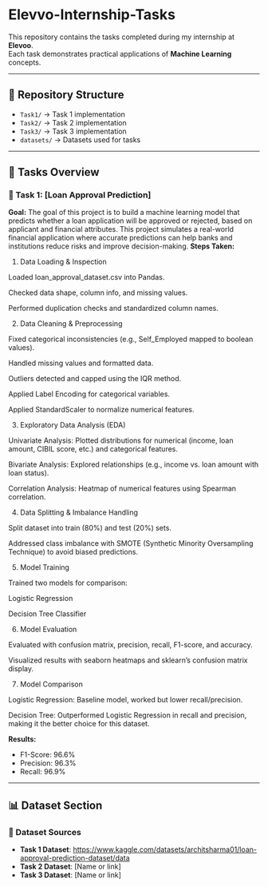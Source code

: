 # Elevvo-Internship-Tasks


This repository contains the tasks completed during my internship at **Elevoo**.  
Each task demonstrates practical applications of **Machine Learning** concepts.  

---

## 📂 Repository Structure
- `Task1/` → Task 1 implementation
- `Task2/` → Task 2 implementation
- `Task3/` → Task 3 implementation
- `datasets/` → Datasets used for tasks
  
---
## 📝 Tasks Overview

### 🔹 Task 1: [Loan Approval Prediction]  
**Goal:** 
The goal of this project is to build a machine learning model that predicts whether a loan application will be approved or rejected, based on applicant and financial attributes.
This project simulates a real-world financial application where accurate predictions can help banks and institutions reduce risks and improve decision-making.
**Steps Taken:**  
1. Data Loading & Inspection

Loaded loan_approval_dataset.csv into Pandas.

Checked data shape, column info, and missing values.

Performed duplication checks and standardized column names.

2. Data Cleaning & Preprocessing

Fixed categorical inconsistencies (e.g., Self_Employed mapped to boolean values).

Handled missing values and formatted data.

Outliers detected and capped using the IQR method.

Applied Label Encoding for categorical variables.

Applied StandardScaler to normalize numerical features.

3. Exploratory Data Analysis (EDA)

Univariate Analysis: Plotted distributions for numerical (income, loan amount, CIBIL score, etc.) and categorical features.

Bivariate Analysis: Explored relationships (e.g., income vs. loan amount with loan status).

Correlation Analysis: Heatmap of numerical features using Spearman correlation.

4. Data Splitting & Imbalance Handling

Split dataset into train (80%) and test (20%) sets.

Addressed class imbalance with SMOTE (Synthetic Minority Oversampling Technique) to avoid biased predictions.

5. Model Training

Trained two models for comparison:

Logistic Regression

Decision Tree Classifier

6. Model Evaluation

Evaluated with confusion matrix, precision, recall, F1-score, and accuracy.

Visualized results with seaborn heatmaps and sklearn’s confusion matrix display.

7. Model Comparison

Logistic Regression: Baseline model, worked but lower recall/precision.

Decision Tree: Outperformed Logistic Regression in recall and precision, making it the better choice for this dataset. 

**Results:**  
- F1-Score: 96.6%  
- Precision: 96.3%  
- Recall: 96.9%  

-----
## 📊 Dataset Section

### 📂 Dataset Sources
- **Task 1 Dataset**: https://www.kaggle.com/datasets/architsharma01/loan-approval-prediction-dataset/data
- **Task 2 Dataset**: [Name or link]  
- **Task 3 Dataset**: [Name or link] 
